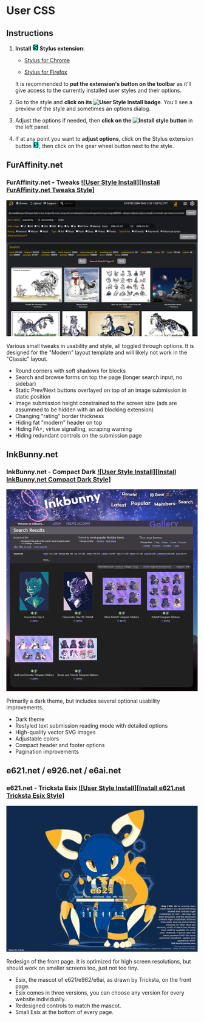 # User CSS

## Instructions

1. **Install ![][Stylus Logo] Stylus extension**:

   * [Stylus for Chrome](https://chrome.google.com/webstore/detail/stylus/clngdbkpkpeebahjckkjfobafhncgmne)

   * [Stylus for Firefox](https://addons.mozilla.org/firefox/addon/styl-us/)

   It is recommended to **put the extension's button on the toolbar** as it'll give access to the currently installed user styles and their options.

2. Go to the style and **click on its ![User Style Install][Install Style] badge**. You'll see a preview of the style and sometimes an options dialog.

3. Adjust the options if needed, then **click on the ![Install style][Install Style Stylus] button** in the left panel.

4. If at any point you want to **adjust options**, click on the Stylus extension button ![][Stylus Logo], then click on the gear wheel button next to the style.

## FurAffinity.net

### FurAffinity.net - Tweaks [![User Style Install][Install FurAffinity.net Tweaks Style]](FurAffinity/FurAffinity-Tweaks.user.css?raw=1)

![FurAffinity.net - Tweaks Screenshot](FurAffinity/FurAffinity-Tweaks.jpg?raw=1)

Various small tweaks in usability and style, all toggled through options. It is designed for the "Modern" layout template and will likely not work in the "Classic" layout.

* Round corners with soft shadows for blocks
* Search and browse forms on top the page (longer search input, no sidebar)
* Static Prev/Next buttons overlayed on top of an image submission in static position
* Image submission height constrained to the screen size (ads are assummed to be hidden with an ad blocking extension)
* Changing "rating" border thickness
* Hiding fat "modern" header on top
* Hiding FA+, virtue signalling, scraping warning
* Hiding redundant controls on the submission page

## InkBunny.net

### InkBunny.net - Compact Dark [![User Style Install][Install InkBunny.net Compact Dark Style]](InkBunny/InkBunny-CompactDark.user.css?raw=1)

![InkBunny.net - Compact Dark Screenshot](InkBunny/InkBunny-CompactDark.jpg?raw=1)

Primarily a dark theme, but includes several optional usability improvements.

* Dark theme
* Restyled text submission reading mode with detailed options
* High-quality vector SVG images
* Adjustable colors
* Compact header and footer options
* Pagination improvements

## e621.net / e926.net / e6ai.net

### e621.net - Tricksta Esix [![User Style Install][Install e621.net Tricksta Esix Style]](e621/e621-TrickstaEsix.user.css?raw=1)

![e621.net - Tricksta Esix Screenshot](e621/e621-TrickstaEsix.png?raw=1)

Redesign of the front page. It is optimized for high screen resolutions, but should work on smaller screens too, just not too tiny.

* Esix, the mascot of e621/e962/e6ai, as drawn by Tricksta, on the front page.
* Esix comes in three versions, you can choose any version for every website individually.
* Redesigned controls to match the mascot.
* Small Esix at the bottom of every page.

[Stylus Logo]: data:image/png;base64,iVBORw0KGgoAAAANSUhEUgAAABAAAAAQCAMAAAAoLQ9TAAAAeFBMVEUAAAAm+/cn/fkn//wm//wn/fkANS0n//sCQTol9PETmpQcysYTlpESk44SkIsNe3Qm9/Qj6OQf1tIXrqkUnZcOhH4FUUoANy8m+vYk8ewi4t8g4Nsdz8oavLcZubUZt7MVop0PiIINfnkKbmgJZ2AHXVcGU00DRj5BSX4OAAAABnRSTlMA8fJbVfVdb86DAAAAh0lEQVQY013PWRKDIBBF0UZNP0BB45h5Hva/wzSFISnvF3U++hVEeYaUKohIVZyySgDyeJ23wLpmRoTRIPSDDhjeD6cTlNholhL0csDrGWCZ9QGA8QIOhLA6XXdCPXOFOCvdDMw034idAP0Ffxxq22D/NxtqngnuXduWl5EjKLf4XL5CKivoA3AuCHPhSbdbAAAAAElFTkSuQmCC
[Install Style]: https://img.shields.io/badge/User%20Style-Install-brightgreen?logo=data:image/png;base64,iVBORw0KGgoAAAANSUhEUgAAABAAAAAQCAMAAAAoLQ9TAAAAeFBMVEUAAAAm+/cn/fkn//wm//wn/fkANS0n//sCQTol9PETmpQcysYTlpESk44SkIsNe3Qm9/Qj6OQf1tIXrqkUnZcOhH4FUUoANy8m+vYk8ewi4t8g4Nsdz8oavLcZubUZt7MVop0PiIINfnkKbmgJZ2AHXVcGU00DRj5BSX4OAAAABnRSTlMA8fJbVfVdb86DAAAAh0lEQVQY013PWRKDIBBF0UZNP0BB45h5Hva/wzSFISnvF3U++hVEeYaUKohIVZyySgDyeJ23wLpmRoTRIPSDDhjeD6cTlNholhL0csDrGWCZ9QGA8QIOhLA6XXdCPXOFOCvdDMw034idAP0Ffxxq22D/NxtqngnuXduWl5EjKLf4XL5CKivoA3AuCHPhSbdbAAAAAElFTkSuQmCC
[Install Style Stylus]: https://img.shields.io/badge/Install%20style-666?labelColor=444&logo=data:image/png;base64,iVBORw0KGgoAAAANSUhEUgAAABAAAAAQCAMAAAAoLQ9TAAAAeFBMVEUAAAAm+/cn/fkn//wm//wn/fkANS0n//sCQTol9PETmpQcysYTlpESk44SkIsNe3Qm9/Qj6OQf1tIXrqkUnZcOhH4FUUoANy8m+vYk8ewi4t8g4Nsdz8oavLcZubUZt7MVop0PiIINfnkKbmgJZ2AHXVcGU00DRj5BSX4OAAAABnRSTlMA8fJbVfVdb86DAAAAh0lEQVQY013PWRKDIBBF0UZNP0BB45h5Hva/wzSFISnvF3U++hVEeYaUKohIVZyySgDyeJ23wLpmRoTRIPSDDhjeD6cTlNholhL0csDrGWCZ9QGA8QIOhLA6XXdCPXOFOCvdDMw034idAP0Ffxxq22D/NxtqngnuXduWl5EjKLf4XL5CKivoA3AuCHPhSbdbAAAAAElFTkSuQmCC